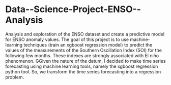 # Data--Science-Project-ENSO--Analysis
Analysis and exploration of the ENSO dataset and create a predictive model for ENSO anomaly values.
The goal of this project is to use machine-learning techniques (train an xgboost regression model) to predict the values of the measurements of the Southern Oscillation Index (SOI) for the following few months. These indexes are strongly associated with El niño phenomenon.
GGiven the nature of the datum, I decided to make time series forecasting using machine learning tools, namely the xgboost regression python tool. So, we transform the time series forecasting into a regression problem.
